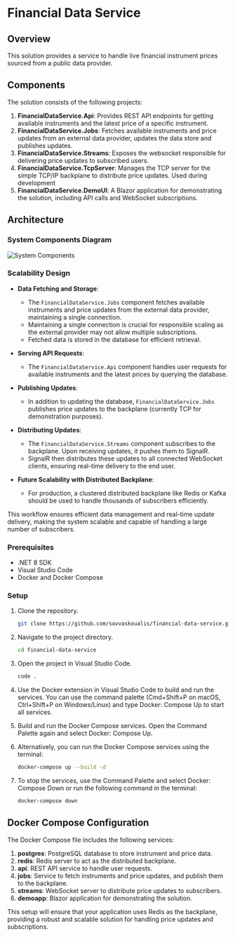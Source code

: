 # Financial Data Service

## Overview

This solution provides a service to handle live financial instrument prices sourced from a public data provider.

## Components

The solution consists of the following projects:

1. **FinancialDataService.Api**: Provides REST API endpoints for getting available instruments and the latest price of a specific instrument.
2. **FinancialDataService.Jobs**: Fetches available instruments and price updates from an external data provider, updates the data store and publishes updates.
3. **FinancialDataService.Streams**: Exposes the websocket responsible for delivering price updates to subscribed users. 
4. **FinancialDataService.TcpServer**: Manages the TCP server for the simple TCP/IP backplane to distribute price updates. Used during development
5. **FinancialDataService.DemoUI**: A Blazor application for demonstrating the solution, including API calls and WebSocket subscriptions.


## Architecture

### System Components Diagram

![System Components](http://www.plantuml.com/plantuml/proxy?cache=no&src=https://raw.githubusercontent.com/savvaskoualis/financial-data-service/main/docs/SystemComponents.iuml)

### Scalability Design

- **Data Fetching and Storage**:
    - The `FinancialDataService.Jobs` component fetches available instruments and price updates from the external data provider, maintaining a single connection.
    - Maintaining a single connection is crucial for responsible scaling as the external provider may not allow multiple subscriptions.
    - Fetched data is stored in the database for efficient retrieval.

- **Serving API Requests**:
    - The `FinancialDataService.Api` component handles user requests for available instruments and the latest prices by querying the database.

- **Publishing Updates**:
    - In addition to updating the database, `FinancialDataService.Jobs` publishes price updates to the backplane (currently TCP for demonstration purposes).

- **Distributing Updates**:
    - The `FinancialDataService.Streams` component subscribes to the backplane. Upon receiving updates, it pushes them to SignalR.
    - SignalR then distributes these updates to all connected WebSocket clients, ensuring real-time delivery to the end user.

- **Future Scalability with Distributed Backplane**:
    - For production, a clustered distributed backplane like Redis or Kafka should be used to handle thousands of subscribers efficiently.

This workflow ensures efficient data management and real-time update delivery, making the system scalable and capable of handling a large number of subscribers.

### Prerequisites

- .NET 8 SDK
- Visual Studio Code 
- Docker and Docker Compose

### Setup

1. Clone the repository.
   ```sh
   git clone https://github.com/savvaskoualis/financial-data-service.git

2. Navigate to the project directory.
    ```sh
    cd financial-data-service

3. Open the project in Visual Studio Code.
    ```sh
    code .
   
4. Use the Docker extension in Visual Studio Code to build and run the services.
   You can use the command palette (Cmd+Shift+P on macOS, Ctrl+Shift+P on Windows/Linux) and type Docker: Compose Up to start all services.

5. Build and run the Docker Compose services. Open the Command Palette again and select Docker: Compose Up.

6. Alternatively, you can run the Docker Compose services using the terminal:
    ```sh
    docker-compose up --build -d
   
7. To stop the services, use the Command Palette and select Docker: Compose Down or run the following command in the terminal:
    ```sh
    docker-compose down

## Docker Compose Configuration

The Docker Compose file includes the following services:

1. **postgres**: PostgreSQL database to store instrument and price data.
2. **redis**: Redis server to act as the distributed backplane.
3. **api**: REST API service to handle user requests.
4. **jobs**: Service to fetch instruments and price updates, and publish them to the backplane.
5. **streams**: WebSocket server to distribute price updates to subscribers.
6. **demoapp**: Blazor application for demonstrating the solution.

This setup will ensure that your application uses Redis as the backplane, providing a robust and scalable solution for handling price updates and subscriptions. 
